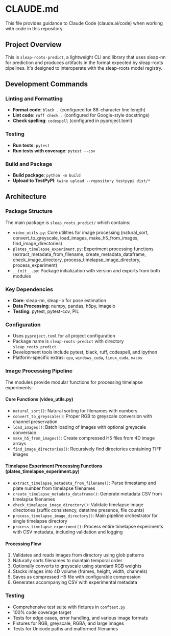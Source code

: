 # CLAUDE.md

This file provides guidance to Claude Code (claude.ai/code) when working with code in this repository.

## Project Overview

This is `sleap-roots-predict`, a lightweight CLI and library that uses sleap-nn for prediction and produces artifacts in the format expected by sleap-roots pipelines. It's designed to interoperate with the sleap-roots model registry.

## Development Commands

### Linting and Formatting
- **Format code**: `black .` (configured for 88-character line length)
- **Lint code**: `ruff check .` (configured for Google-style docstrings)
- **Check spelling**: `codespell` (configured in pyproject.toml)

### Testing
- **Run tests**: `pytest`
- **Run tests with coverage**: `pytest --cov`

### Build and Package
- **Build package**: `python -m build`
- **Upload to TestPyPI**: `twine upload --repository testpypi dist/*`

## Architecture

### Package Structure
The main package is `sleap_roots_predict/` which contains:
- `video_utils.py`: Core utilities for image processing (natural_sort, convert_to_greyscale, load_images, make_h5_from_images, find_image_directories)
- `plates_timelapse_experiment.py`: Experiment processing functions (extract_metadata_from_filename, create_metadata_dataframe, check_image_directory, process_timelapse_image_directory, process_experiment)
- `__init__.py`: Package initialization with version and exports from both modules

### Key Dependencies
- **Core**: sleap-nn, sleap-io for pose estimation
- **Data Processing**: numpy, pandas, h5py, imageio
- **Testing**: pytest, pytest-cov, PIL

### Configuration
- Uses `pyproject.toml` for all project configuration
- Package name is `sleap-roots-predict` with directory `sleap_roots_predict`
- Development tools include pytest, black, ruff, codespell, and ipython
- Platform-specific extras: `cpu`, `windows_cuda`, `linux_cuda`, `macos`

### Image Processing Pipeline
The modules provide modular functions for processing timelapse experiments:

#### Core Functions (video_utils.py)
- `natural_sort()`: Natural sorting for filenames with numbers
- `convert_to_greyscale()`: Proper RGB to greyscale conversion with channel preservation
- `load_images()`: Batch loading of images with optional greyscale conversion
- `make_h5_from_images()`: Create compressed H5 files from 4D image arrays
- `find_image_directories()`: Recursively find directories containing TIFF images

#### Timelapse Experiment Processing Functions (plates_timelapse_experiment.py)
- `extract_timelapse_metadata_from_filename()`: Parse timestamp and plate number from timelapse filenames
- `create_timelapse_metadata_dataframe()`: Generate metadata CSV from timelapse filenames
- `check_timelapse_image_directory()`: Validate timelapse image directories (suffix consistency, datetime presence, file counts)
- `process_timelapse_image_directory()`: Main pipeline orchestrator for single timelapse directory
- `process_timelapse_experiment()`: Process entire timelapse experiments with CSV metadata, including validation and logging

#### Processing Flow
1. Validates and reads images from directory using glob patterns
2. Naturally sorts filenames to maintain temporal order
3. Optionally converts to greyscale using standard RGB weights
4. Stacks images into 4D volume (frames, height, width, channels)
5. Saves as compressed H5 file with configurable compression
6. Generates accompanying CSV with experimental metadata

### Testing
- Comprehensive test suite with fixtures in `conftest.py`
- 100% code coverage target
- Tests for edge cases, error handling, and various image formats
- Fixtures for RGB, greyscale, RGBA, and large images
- Tests for Unicode paths and malformed filenames